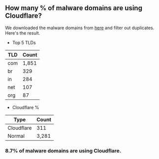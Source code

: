 ## How many % of malware domains are using Cloudflare?


We downloaded the malware domains from [here](https://urlhaus.abuse.ch) and filter out duplicates.
Here's the result.


[//]: # (start replacement)


- Top 5 TLDs

| TLD | Count |
| --- | --- |
| com | 1,851 |
| br | 329 |
| in | 284 |
| net | 107 |
| org | 87 |


- Cloudflare %

| Type | Count |
| --- | --- |
| Cloudflare | 311 |
| Normal | 3,281 |


### 8.7% of malware domains are using Cloudflare.